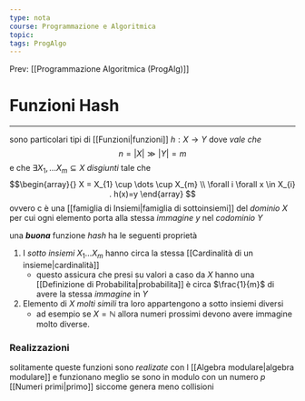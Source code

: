 ```yaml
---
type: nota
course: Programmazione e Algoritmica
topic: 
tags: ProgAlgo
---
```


Prev: [[Programmazione Algoritmica (ProgAlg)]]

# Funzioni Hash
---
sono particolari tipi di [[Funzioni|funzioni]] $h:X \rightarrow Y$ dove _vale che_
$$n=|X| \gg |Y|=m$$
e che $\exists X_{1},\dots X_{m}\subseteq X$ _disgiunti_ tale che
$$\begin{array}{}
X = X_{1} \cup \dots \cup X_{m} \\
\forall  i \forall x \in  X_{i} . h(x)=y
\end{array}
$$
ovvero c è una [[famiglia di Insiemi|famiglia di sottoinsiemi]] del _dominio_ $X$  per cui ogni elemento porta alla stessa _immagine_ $y$ nel _codominio_ $Y$   


una __*buona*__ funzione _hash_ ha le seguenti proprietà
1. I _sotto insiemi_ $X_{1}\dots X_{m}$ hanno circa la stessa [[Cardinalità di un insieme|cardinalità]]
	- questo assicura che presi su valori a caso da $X$ hanno una [[Definizione di Probabilita|probabilita]] è circa $\frac{1}{m}$ di avere la stessa _immagine_ in $Y$
2. Elemento di $X$ _molti simili_ tra loro appartengono a sotto insiemi diversi
	- ad esempio se $X= \mathbb{N}$ allora numeri prossimi devono avere immagine molto diverse.



### Realizzazioni
solitamente queste funzioni sono _realizate_ con l [[Algebra modulare|algebra modulare]] e funzionano meglio se sono in modulo con un numero $p$ [[Numeri primi|primo]] siccome genera meno collisioni